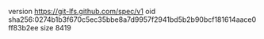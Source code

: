 version https://git-lfs.github.com/spec/v1
oid sha256:0274b1b3f670c5ec35bbe8a7d9957f2941bd5b2b90bcf181614aace0ff83b2ee
size 8419
